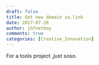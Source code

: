 ```yaml
---
draft: false
title: Get new domain za.link
date: 2017-07-28
author: jhfnetboy
comments: true
categories: [Creative_Innovation]
---
```

 For a tools project ,just soso.
